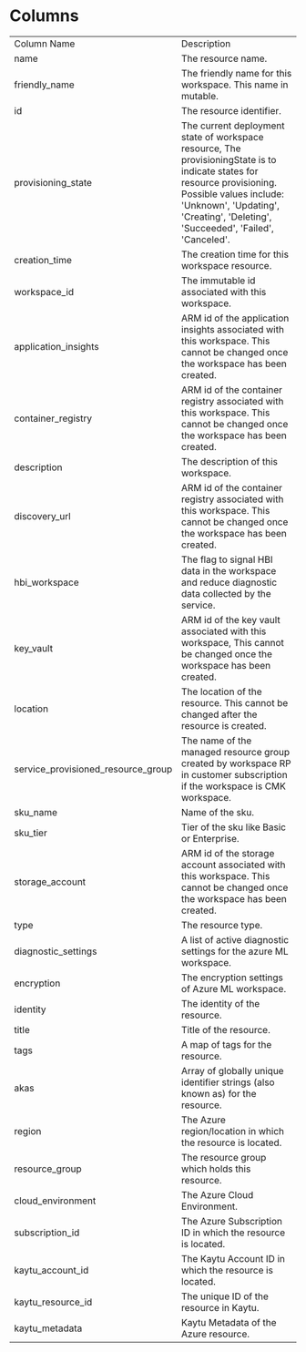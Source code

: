 # Columns  

<table>
	<tr><td>Column Name</td><td>Description</td></tr>
	<tr><td>name</td><td>The resource name.</td></tr>
	<tr><td>friendly_name</td><td>The friendly name for this workspace. This name in mutable.</td></tr>
	<tr><td>id</td><td>The resource identifier.</td></tr>
	<tr><td>provisioning_state</td><td>The current deployment state of workspace resource, The provisioningState is to indicate states for resource provisioning. Possible values include: &#39;Unknown&#39;, &#39;Updating&#39;, &#39;Creating&#39;, &#39;Deleting&#39;, &#39;Succeeded&#39;, &#39;Failed&#39;, &#39;Canceled&#39;.</td></tr>
	<tr><td>creation_time</td><td>The creation time for this workspace resource.</td></tr>
	<tr><td>workspace_id</td><td>The immutable id associated with this workspace.</td></tr>
	<tr><td>application_insights</td><td>ARM id of the application insights associated with this workspace. This cannot be changed once the workspace has been created.</td></tr>
	<tr><td>container_registry</td><td>ARM id of the container registry associated with this workspace. This cannot be changed once the workspace has been created.</td></tr>
	<tr><td>description</td><td>The description of this workspace.</td></tr>
	<tr><td>discovery_url</td><td>ARM id of the container registry associated with this workspace. This cannot be changed once the workspace has been created.</td></tr>
	<tr><td>hbi_workspace</td><td>The flag to signal HBI data in the workspace and reduce diagnostic data collected by the service.</td></tr>
	<tr><td>key_vault</td><td>ARM id of the key vault associated with this workspace, This cannot be changed once the workspace has been created.</td></tr>
	<tr><td>location</td><td>The location of the resource. This cannot be changed after the resource is created.</td></tr>
	<tr><td>service_provisioned_resource_group</td><td>The name of the managed resource group created by workspace RP in customer subscription if the workspace is CMK workspace.</td></tr>
	<tr><td>sku_name</td><td>Name of the sku.</td></tr>
	<tr><td>sku_tier</td><td>Tier of the sku like Basic or Enterprise.</td></tr>
	<tr><td>storage_account</td><td>ARM id of the storage account associated with this workspace. This cannot be changed once the workspace has been created.</td></tr>
	<tr><td>type</td><td>The resource type.</td></tr>
	<tr><td>diagnostic_settings</td><td>A list of active diagnostic settings for the azure ML workspace.</td></tr>
	<tr><td>encryption</td><td>The encryption settings of Azure ML workspace.</td></tr>
	<tr><td>identity</td><td>The identity of the resource.</td></tr>
	<tr><td>title</td><td>Title of the resource.</td></tr>
	<tr><td>tags</td><td>A map of tags for the resource.</td></tr>
	<tr><td>akas</td><td>Array of globally unique identifier strings (also known as) for the resource.</td></tr>
	<tr><td>region</td><td>The Azure region/location in which the resource is located.</td></tr>
	<tr><td>resource_group</td><td>The resource group which holds this resource.</td></tr>
	<tr><td>cloud_environment</td><td>The Azure Cloud Environment.</td></tr>
	<tr><td>subscription_id</td><td>The Azure Subscription ID in which the resource is located.</td></tr>
	<tr><td>kaytu_account_id</td><td>The Kaytu Account ID in which the resource is located.</td></tr>
	<tr><td>kaytu_resource_id</td><td>The unique ID of the resource in Kaytu.</td></tr>
	<tr><td>kaytu_metadata</td><td>Kaytu Metadata of the Azure resource.</td></tr>
</table>